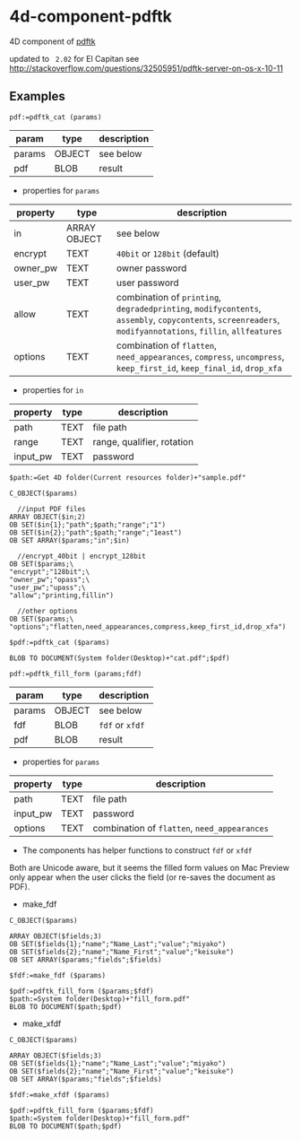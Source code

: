 # 4d-component-pdftk
4D component of [pdftk](https://www.pdflabs.com/tools/pdftk-server/)

updated to `` 2.02`` for El Capitan see http://stackoverflow.com/questions/32505951/pdftk-server-on-os-x-10-11

Examples
---

```
pdf:=pdftk_cat (params)
```

param|type|description
------------|------------|----
params|OBJECT|see below
pdf|BLOB|result

* properties for ``params``

property|type|description
------------|------------|----
in|ARRAY OBJECT|see below
encrypt|TEXT|``40bit`` or ``128bit`` (default)
owner_pw|TEXT|owner password
user_pw|TEXT|user password
allow|TEXT|combination of ``printing``, ``degradedprinting``, ``modifycontents``, ``assembly``, ``copycontents``, ``screenreaders``, ``modifyannotations``, ``fillin``, ``allfeatures``
options|TEXT|combination of ``flatten``, ``need_appearances``, ``compress``, ``uncompress``, ``keep_first_id``, ``keep_final_id``, ``drop_xfa``

* properties for ``in``

property|type|description
------------|------------|----
path|TEXT|file path
range|TEXT|range, qualifier, rotation
input_pw|TEXT|password

```
$path:=Get 4D folder(Current resources folder)+"sample.pdf"

C_OBJECT($params)

  //input PDF files
ARRAY OBJECT($in;2)
OB SET($in{1};"path";$path;"range";"1")
OB SET($in{2};"path";$path;"range";"1east")
OB SET ARRAY($params;"in";$in)

  //encrypt_40bit | encrypt_128bit
OB SET($params;\
"encrypt";"128bit";\
"owner_pw";"opass";\
"user_pw";"upass";\
"allow";"printing,fillin")

  //other options
OB SET($params;\
"options";"flatten,need_appearances,compress,keep_first_id,drop_xfa")

$pdf:=pdftk_cat ($params)

BLOB TO DOCUMENT(System folder(Desktop)+"cat.pdf";$pdf)
```

```
pdf:=pdftk_fill_form (params;fdf)
```

param|type|description
------------|------------|----
params|OBJECT|see below
fdf|BLOB|``fdf`` or ``xfdf``
pdf|BLOB|result

* properties for ``params``

property|type|description
------------|------------|----
path|TEXT|file path
input_pw|TEXT|password
options|TEXT|combination of ``flatten``, ``need_appearances``

* The components has helper functions to construct ``fdf`` or ``xfdf``

Both are Unicode aware, but it seems the filled form values on Mac Preview only appear when the user clicks the field (or re-saves the document as PDF).

* make_fdf

```
C_OBJECT($params)

ARRAY OBJECT($fields;3)
OB SET($fields{1};"name";"Name_Last";"value";"miyako")
OB SET($fields{2};"name";"Name_First";"value";"keisuke")
OB SET ARRAY($params;"fields";$fields)

$fdf:=make_fdf ($params)

$pdf:=pdftk_fill_form ($params;$fdf)
$path:=System folder(Desktop)+"fill_form.pdf"
BLOB TO DOCUMENT($path;$pdf)
```

* make_xfdf

```
C_OBJECT($params)

ARRAY OBJECT($fields;3)
OB SET($fields{1};"name";"Name_Last";"value";"miyako")
OB SET($fields{2};"name";"Name_First";"value";"keisuke")
OB SET ARRAY($params;"fields";$fields)

$fdf:=make_xfdf ($params)

$pdf:=pdftk_fill_form ($params;$fdf)
$path:=System folder(Desktop)+"fill_form.pdf"
BLOB TO DOCUMENT($path;$pdf)
```

